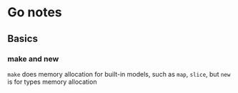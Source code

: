 # Go notes

## Basics

### make and new

```make``` does memory allocation for built-in models, such as ```map```, ```slice```, but ```new``` is for types memory allocation

